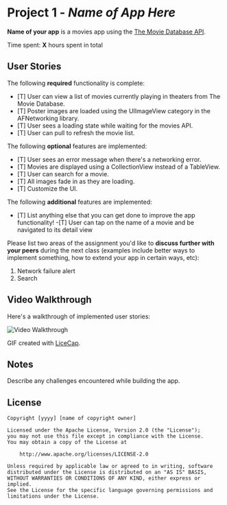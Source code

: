 # Project 1 - *Name of App Here*

**Name of your app** is a movies app using the [The Movie Database API](http://docs.themoviedb.apiary.io/#).

Time spent: **X** hours spent in total

## User Stories

The following **required** functionality is complete:

- [T] User can view a list of movies currently playing in theaters from The Movie Database.
- [T] Poster images are loaded using the UIImageView category in the AFNetworking library.
- [T] User sees a loading state while waiting for the movies API.
- [T] User can pull to refresh the movie list.

The following **optional** features are implemented:

- [T] User sees an error message when there's a networking error.
- [T] Movies are displayed using a CollectionView instead of a TableView.
- [T] User can search for a movie.
- [T] All images fade in as they are loading.
- [T] Customize the UI.

The following **additional** features are implemented:

- [T] List anything else that you can get done to improve the app functionality!
-[T] User can tap on the name of a movie and be navigated to its detail view

Please list two areas of the assignment you'd like to **discuss further with your peers** during the next class (examples include better ways to implement something, how to extend your app in certain ways, etc):

1. Network failure alert
2. Search

## Video Walkthrough 

Here's a walkthrough of implemented user stories:

<img src='http://imgur.com/2nnZb76' title='Video Walkthrough' width='' alt='Video Walkthrough' />

GIF created with [LiceCap](http://www.cockos.com/licecap/).

## Notes

Describe any challenges encountered while building the app.

## License

    Copyright [yyyy] [name of copyright owner]

    Licensed under the Apache License, Version 2.0 (the "License");
    you may not use this file except in compliance with the License.
    You may obtain a copy of the License at

        http://www.apache.org/licenses/LICENSE-2.0

    Unless required by applicable law or agreed to in writing, software
    distributed under the License is distributed on an "AS IS" BASIS,
    WITHOUT WARRANTIES OR CONDITIONS OF ANY KIND, either express or implied.
    See the License for the specific language governing permissions and
    limitations under the License.
